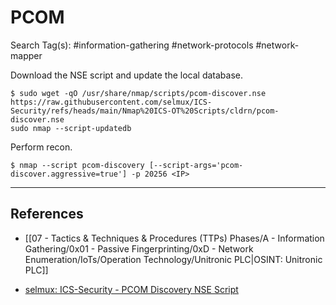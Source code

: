 # PCOM

Search Tag(s): #information-gathering #network-protocols #network-mapper

Download the NSE script and update the local database.

```
$ sudo wget -qO /usr/share/nmap/scripts/pcom-discover.nse https://raw.githubusercontent.com/selmux/ICS-Security/refs/heads/main/Nmap%20ICS-OT%20Scripts/cldrn/pcom-discover.nse
sudo nmap --script-updatedb
```

Perform recon.

```
$ nmap --script pcom-discovery [--script-args='pcom-discover.aggressive=true'] -p 20256 <IP>
```

---
## References

- [[07 - Tactics & Techniques & Procedures (TTPs) Phases/A - Information Gathering/0x01 - Passive Fingerprinting/0xD - Network Enumeration/IoTs/Operation Technology/Unitronic PLC|OSINT: Unitronic PLC]]

- [selmux: ICS-Security - PCOM Discovery NSE Script](https://github.com/selmux/ICS-Security/blob/main/Nmap%20ICS-OT%20Scripts/cldrn/pcom-discover.nse)